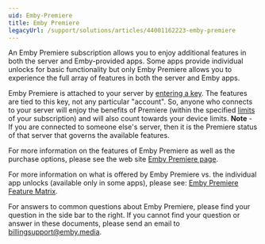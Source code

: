 ```yaml
---
uid: Emby-Premiere
title: Emby Premiere
legacyUrl: /support/solutions/articles/44001162223-emby-premiere
---
```


An Emby Premiere subscription allows you to enjoy additional features in both the server and Emby-provided apps.  Some apps provide individual unlocks for basic functionality but only Emby Premiere allows you to experience the full array of features in both the server and Emby apps.

Emby Premiere is attached to your server by [entering a key](Premiere-Key-Delivery.md).  The features are tied to this key, not any particular "account".  So, anyone who connects to your server will enjoy the benefits of Premiere (within the specified [limits](Premiere-Limits.md) of your subscription) and will also count towards your device limits.  **Note** - If you are connected to someone else's server, then it is the Premiere status of that server that governs the available features.

For more information on the features of Emby Premiere as well as the purchase options, please see the web site [Emby Premiere page](https://emby.media/premiere.html).

For more information on what is offered by Emby Premiere vs. the individual app unlocks (available only in some apps), please see: [Emby Premiere Feature Matrix](Premiere-Feature-Matrix.md).

For answers to common questions about Emby Premiere, please find your question in the side bar to the right.  If you cannot find your question or answer in these documents, please send an email to billingsupport@emby.media.